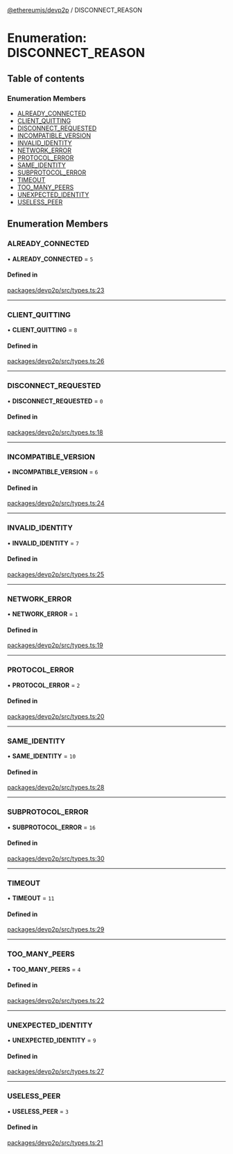 [@ethereumjs/devp2p](../README.md) / DISCONNECT\_REASON

# Enumeration: DISCONNECT\_REASON

## Table of contents

### Enumeration Members

- [ALREADY\_CONNECTED](DISCONNECT_REASON.md#already_connected)
- [CLIENT\_QUITTING](DISCONNECT_REASON.md#client_quitting)
- [DISCONNECT\_REQUESTED](DISCONNECT_REASON.md#disconnect_requested)
- [INCOMPATIBLE\_VERSION](DISCONNECT_REASON.md#incompatible_version)
- [INVALID\_IDENTITY](DISCONNECT_REASON.md#invalid_identity)
- [NETWORK\_ERROR](DISCONNECT_REASON.md#network_error)
- [PROTOCOL\_ERROR](DISCONNECT_REASON.md#protocol_error)
- [SAME\_IDENTITY](DISCONNECT_REASON.md#same_identity)
- [SUBPROTOCOL\_ERROR](DISCONNECT_REASON.md#subprotocol_error)
- [TIMEOUT](DISCONNECT_REASON.md#timeout)
- [TOO\_MANY\_PEERS](DISCONNECT_REASON.md#too_many_peers)
- [UNEXPECTED\_IDENTITY](DISCONNECT_REASON.md#unexpected_identity)
- [USELESS\_PEER](DISCONNECT_REASON.md#useless_peer)

## Enumeration Members

### ALREADY\_CONNECTED

• **ALREADY\_CONNECTED** = ``5``

#### Defined in

[packages/devp2p/src/types.ts:23](https://github.com/ethereumjs/ethereumjs-monorepo/blob/master/packages/devp2p/src/types.ts#L23)

___

### CLIENT\_QUITTING

• **CLIENT\_QUITTING** = ``8``

#### Defined in

[packages/devp2p/src/types.ts:26](https://github.com/ethereumjs/ethereumjs-monorepo/blob/master/packages/devp2p/src/types.ts#L26)

___

### DISCONNECT\_REQUESTED

• **DISCONNECT\_REQUESTED** = ``0``

#### Defined in

[packages/devp2p/src/types.ts:18](https://github.com/ethereumjs/ethereumjs-monorepo/blob/master/packages/devp2p/src/types.ts#L18)

___

### INCOMPATIBLE\_VERSION

• **INCOMPATIBLE\_VERSION** = ``6``

#### Defined in

[packages/devp2p/src/types.ts:24](https://github.com/ethereumjs/ethereumjs-monorepo/blob/master/packages/devp2p/src/types.ts#L24)

___

### INVALID\_IDENTITY

• **INVALID\_IDENTITY** = ``7``

#### Defined in

[packages/devp2p/src/types.ts:25](https://github.com/ethereumjs/ethereumjs-monorepo/blob/master/packages/devp2p/src/types.ts#L25)

___

### NETWORK\_ERROR

• **NETWORK\_ERROR** = ``1``

#### Defined in

[packages/devp2p/src/types.ts:19](https://github.com/ethereumjs/ethereumjs-monorepo/blob/master/packages/devp2p/src/types.ts#L19)

___

### PROTOCOL\_ERROR

• **PROTOCOL\_ERROR** = ``2``

#### Defined in

[packages/devp2p/src/types.ts:20](https://github.com/ethereumjs/ethereumjs-monorepo/blob/master/packages/devp2p/src/types.ts#L20)

___

### SAME\_IDENTITY

• **SAME\_IDENTITY** = ``10``

#### Defined in

[packages/devp2p/src/types.ts:28](https://github.com/ethereumjs/ethereumjs-monorepo/blob/master/packages/devp2p/src/types.ts#L28)

___

### SUBPROTOCOL\_ERROR

• **SUBPROTOCOL\_ERROR** = ``16``

#### Defined in

[packages/devp2p/src/types.ts:30](https://github.com/ethereumjs/ethereumjs-monorepo/blob/master/packages/devp2p/src/types.ts#L30)

___

### TIMEOUT

• **TIMEOUT** = ``11``

#### Defined in

[packages/devp2p/src/types.ts:29](https://github.com/ethereumjs/ethereumjs-monorepo/blob/master/packages/devp2p/src/types.ts#L29)

___

### TOO\_MANY\_PEERS

• **TOO\_MANY\_PEERS** = ``4``

#### Defined in

[packages/devp2p/src/types.ts:22](https://github.com/ethereumjs/ethereumjs-monorepo/blob/master/packages/devp2p/src/types.ts#L22)

___

### UNEXPECTED\_IDENTITY

• **UNEXPECTED\_IDENTITY** = ``9``

#### Defined in

[packages/devp2p/src/types.ts:27](https://github.com/ethereumjs/ethereumjs-monorepo/blob/master/packages/devp2p/src/types.ts#L27)

___

### USELESS\_PEER

• **USELESS\_PEER** = ``3``

#### Defined in

[packages/devp2p/src/types.ts:21](https://github.com/ethereumjs/ethereumjs-monorepo/blob/master/packages/devp2p/src/types.ts#L21)
